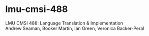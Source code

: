 # lmu-cmsi-488
LMU CMSI 488: Language Translation &amp; Implementation  
Andrew Seaman, Booker Martin, Ian Green, Veronica Backer-Peral

